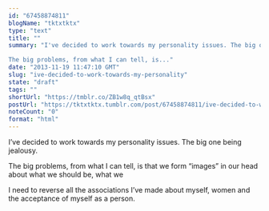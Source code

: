 ```yaml
---
id: "67458874811"
blogName: "tktxtktx"
type: "text"
title: ""
summary: "I've decided to work towards my personality issues. The big one being jealousy. 

The big problems, from what I can tell, is..."
date: "2013-11-19 11:47:10 GMT"
slug: "ive-decided-to-work-towards-my-personality"
state: "draft"
tags: ""
shortUrl: "https://tmblr.co/ZB1w8q_qtBsx"
postUrl: "https://tktxtktx.tumblr.com/post/67458874811/ive-decided-to-work-towards-my-personality"
noteCount: "0"
format: "html"
---
```


I’ve decided to work towards my personality issues. The big one being jealousy. 

The big problems, from what I can tell, is that we form “images” in our head about what we should be, what we 

I need to reverse all the associations I’ve made about myself, women and the acceptance of myself as a person.